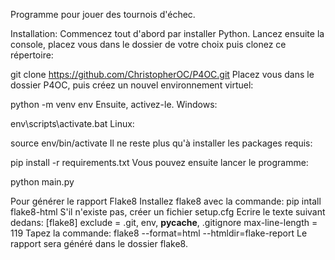 Programme pour jouer des tournois d'échec.

Installation:
Commencez tout d'abord par installer Python. Lancez ensuite la console, placez vous dans le dossier de votre choix puis clonez ce répertoire:

git clone https://github.com/ChristopherOC/P4OC.git
Placez vous dans le dossier P4OC, puis créez un nouvel environnement virtuel:

python -m venv env
Ensuite, activez-le. Windows:

env\scripts\activate.bat
Linux:

source env/bin/activate
Il ne reste plus qu'à installer les packages requis:

pip install -r requirements.txt
Vous pouvez ensuite lancer le programme:

python main.py


Pour générer le rapport Flake8
Installez flake8 avec la commande:
pip intall flake8-html
S'il n'existe pas, créer un fichier setup.cfg
Ecrire le texte suivant dedans:
[flake8]
exclude = .git, env, __pycache__, .gitignore
max-line-length = 119
Tapez la commande:
flake8 --format=html --htmldir=flake-report
Le rapport sera généré dans le dossier flake8.
